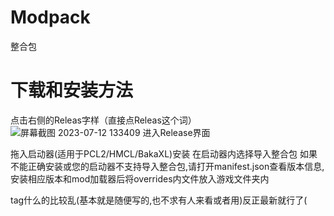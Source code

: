 # Modpack
整合包
# 下载和安装方法
点击右侧的Releas字样（直接点Releas这个词）
![屏幕截图 2023-07-12 133409](https://github.com/MC-luoluo/Modpack/assets/113677351/e347f88d-0cd6-487f-9e99-ff4c631f2b72)
进入Release界面

拖入启动器(适用于PCL2/HMCL/BakaXL)安装
在启动器内选择导入整合包
如果不能正确安装或您的启动器不支持导入整合包,请打开manifest.json查看版本信息,安装相应版本和mod加载器后将overrides内文件放入游戏文件夹内

tag什么的比较乱(基本就是随便写的,也不求有人来看或者用)反正最新就行了(
